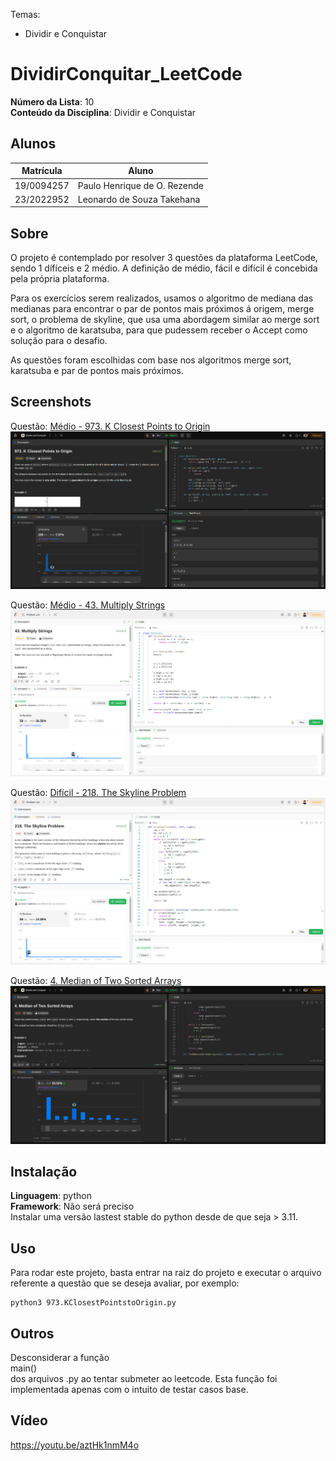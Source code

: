 Temas:
 - Dividir e Conquistar
 
# DividirConquitar_LeetCode

**Número da Lista**: 10<br>
**Conteúdo da Disciplina**: Dividir e Conquistar<br>

## Alunos
|Matrícula | Aluno |
| -- | -- |
| 19/0094257  |  Paulo Henrique de O. Rezende |
| 23/2022952  |  Leonardo de Souza Takehana |

## Sobre 
O projeto é contemplado por resolver 3 questões da plataforma LeetCode, sendo 1 dífíceis e 2 médio. A definição de médio, fácil e difícil é concebida pela própria plataforma.

Para os exercícios serem realizados, usamos o algoritmo de mediana das medianas para encontrar o par de pontos mais próximos á origem, merge sort, o problema de skyline, que usa uma abordagem similar ao merge sort e o algoritmo de karatsuba, para que pudessem receber o Accept como solução para o desafio.

As questões foram escolhidas com base nos algoritmos merge sort, karatsuba e par de pontos mais próximos.

## Screenshots
Questão: [Médio - 973. K Closest Points to Origin](https://leetcode.com/problems/k-closest-points-to-origin/description/?envType=problem-list-v2&envId=divide-and-conquer)
![973](973.png)

Questão: [Médio - 43. Multiply Strings](https://leetcode.com/problems/multiply-strings/description/)
![43](43.png)

Questão: [Difícil - 218. The Skyline Problem](https://leetcode.com/problems/the-skyline-problem/description/)
![218](218.png)

Questão: [4. Median of Two Sorted Arrays](https://leetcode.com/problems/median-of-two-sorted-arrays/?envType=problem-list-v2&envId=divide-and-conquer)
![4](4.png)


## Instalação 
**Linguagem**: python<br>
**Framework**: Não será preciso<br>
Instalar uma versão lastest stable do python desde de que seja > 3.11.  

## Uso 
Para rodar este projeto, basta entrar na raiz do projeto e executar o arquivo referente a questão que se deseja avaliar, por exemplo:
```
python3 973.KClosestPointstoOrigin.py
```

## Outros
Desconsiderar a função </br>main()<br> dos arquivos .py ao tentar submeter ao leetcode. Esta função foi implementada apenas com o intuito de testar casos base.

## Vídeo
https://youtu.be/aztHk1nmM4o